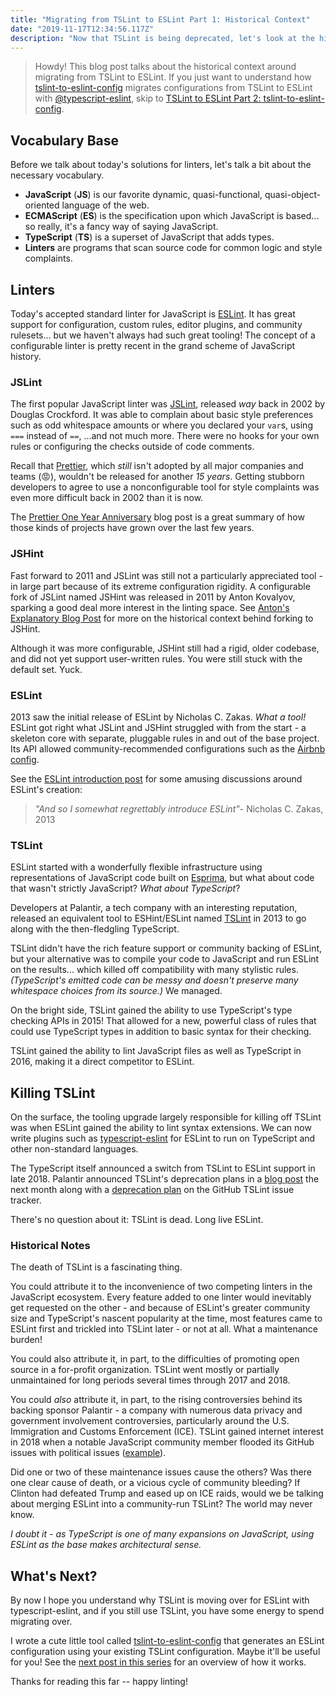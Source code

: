 ```yaml
---
title: "Migrating from TSLint to ESLint Part 1: Historical Context"
date: "2019-11-17T12:34:56.117Z"
description: "Now that TSLint is being deprecated, let's look at the history of JavaScript and TypeScript linting."
---
```


> Howdy!
> This blog post talks about the historical context around migrating from TSLint to ESLint.
> If you just want to understand how [tslint-to-eslint-config](https://github.com/typescript-eslint/tslint-to-eslint-config) migrates configurations from TSLint to ESLint with [@typescript-eslint](https://typescript-eslint.io), skip to [TSLint to ESLint Part 2: tslint-to-eslint-config](../tslint-to-eslint-config).

## Vocabulary Base

Before we talk about today's solutions for linters, let's talk a bit about the necessary vocabulary.

* **JavaScript** (**JS**) is our favorite dynamic, quasi-functional, quasi-object-oriented language of the web.
* **ECMAScript** (**ES**) is the specification upon which JavaScript is based... so really, it's a fancy way of saying JavaScript.
* **TypeScript** (**TS**) is a superset of JavaScript that adds types.
* **Linters** are programs that scan source code for common logic and style complaints.

## Linters

Today's accepted standard linter for JavaScript is [ESLint](https://eslint.org).
It has great support for configuration, custom rules, editor plugins, and community rulesets... but we haven't always had such great tooling!
The concept of a configurable linter is pretty recent in the grand scheme of JavaScript history.

### JSLint

The first popular JavaScript linter was [JSLint](https://jslint.com), released _way_ back in 2002 by Douglas Crockford.
It was able to complain about basic style preferences such as odd whitespace amounts or where you declared your `var`s, using `===` instead of `==`, ...and not much more.
There were no hooks for your own rules or configuring the checks outside of code comments.

Recall that [Prettier](https://prettier.io), which _still_ isn't adopted by all major companies and teams (😡), wouldn't be released for another _15 years_.
Getting stubborn developers to agree to use a nonconfigurable tool for style complaints was even more difficult back in 2002 than it is now.

The [Prettier One Year Anniversary](https://prettier.io/blog/2018/01/10/1.10.0.html) blog post is a great summary of how those kinds of projects have grown over the last few years.

### JSHint

Fast forward to 2011 and JSLint was still not a particularly appreciated tool - in large part because of its extreme configuration rigidity.
A configurable fork of JSLint named JSHint was released in 2011 by Anton Kovalyov, sparking a good deal more interest in the linting space.
See [Anton's Explanatory Blog Post](https://medium.com/@anton/why-i-forked-jslint-to-jshint-73a72fd3612) for more on the historical context behind forking to JSHint.

Although it was more configurable, JSHint still had a rigid, older codebase, and did not yet support user-written rules.
You were still stuck with the default set.
Yuck.

### ESLint

2013 saw the initial release of ESLint by Nicholas C. Zakas.
_What a tool!_
ESLint got right what JSLint and JSHint struggled with from the start - a skeleton core with separate, pluggable rules in and out of the base project.
Its API allowed community-recommended configurations such as the [Airbnb config](https://www.npmjs.com/package/eslint-config-airbnb).

See the [ESLint introduction post](https://humanwhocodes.com/blog/2013/07/16/introducing-eslint) for some amusing discussions around ESLint's creation:

> _"And so I somewhat regrettably introduce ESLint"_- Nicholas C. Zakas, 2013

### TSLint

ESLint started with a wonderfully flexible infrastructure using representations of JavaScript code built on [Esprima](https://esprima.org), but what about code that wasn't strictly JavaScript?
_What about TypeScript_?

Developers at Palantir, a tech company with an interesting reputation, released an equivalent tool to ESHint/ESLint named [TSLint](https://palantir.github.io/tslint) in 2013 to go along with the then-fledgling TypeScript.

TSLint didn't have the rich feature support or community backing of ESLint, but your alternative was to compile your code to JavaScript and run ESLint on the results... which killed off compatibility with many stylistic rules.
_(TypeScript's emitted code can be messy and doesn't preserve many whitespace choices from its source.)_
We managed.

On the bright side, TSLint gained the ability to use TypeScript's type checking APIs in 2015!
That allowed for a new, powerful class of rules that could use TypeScript types in addition to basic syntax for their checking.

TSLint gained the ability to lint JavaScript files as well as TypeScript in 2016, making it a direct competitor to ESLint.

## Killing TSLint

On the surface, the tooling upgrade largely responsible for killing off TSLint was when ESLint gained the ability to lint syntax extensions.
We can now write plugins such as [typescript-eslint](https://typescript-eslint.io) for ESLint to run on TypeScript and other non-standard languages.

The TypeScript itself announced a switch from TSLint to ESLint support in late 2018.
Palantir announced TSLint's deprecation plans in a [blog post](https://medium.com/palantir/tslint-in-2019-1a144c2317a9) the next month along with a [deprecation plan](https://github.com/palantir/issues/4534) on the GitHub TSLint issue tracker.

There's no question about it: TSLint is dead.
Long live ESLint.

### Historical Notes

The death of TSLint is a fascinating thing.

You could attribute it to the inconvenience of two competing linters in the JavaScript ecosystem.
Every feature added to one linter would inevitably get requested on the other - and because of ESLint's greater community size and TypeScript's nascent popularity at the time, most features came to ESLint first and trickled into TSLint later - or not at all.
What a maintenance burden!

You could also attribute it, in part, to the difficulties of promoting open source in a for-profit organization.
TSLint went mostly or partially unmaintained for long periods several times through 2017 and 2018.

You could _also_ attribute it, in part, to the rising controversies behind its backing sponsor Palantir - a company with numerous data privacy and government involvement controversies, particularly around the U.S. Immigration and Customs Enforcement (ICE).
TSLint gained internet interest in 2018 when a notable JavaScript community member flooded its GitHub issues with political issues ([example](https://github.com/palantir/tslint/issues/4141)).

Did one or two of these maintenance issues cause the others?
Was there one clear cause of death, or a vicious cycle of community bleeding?
If Clinton had defeated Trump and eased up on ICE raids, would we be talking about merging ESLint into a community-run TSLint?
The world may never know.

_I doubt it - as TypeScript is one of many expansions on JavaScript, using ESLint as the base makes architectural sense._

## What's Next?

By now I hope you understand why TSLint is moving over for ESLint with typescript-eslint, and if you still use TSLint, you have some energy to spend migrating over.

I wrote a cute little tool called [tslint-to-eslint-config](https://github.com/typescript-eslint/tslint-to-eslint-config) that generates an ESLint configuration using your existing TSLint configuration.
Maybe it'll be useful for you!
See the [next post in this series](../tslint-to-eslint-config) for an overview of how it works.

Thanks for reading this far -- happy linting!
